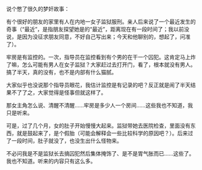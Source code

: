 说个憋了很久的梦奸故事：

有个很好的朋友的家里有人在内地一女子监狱服刑。亲人后来说了一个最近发生的奇事（“最近”，是指朋友探望她是的“最近”，距离现在有一段时间了；我以前没说，是因为没征求朋友同意，不好自己写出来；今天和他聊别的，想起了，问准了）。

牢房是有监控的。一次，指导员在监控看到有个男的在干一个囚犯。这肯定马上炸了嘛，怎么可能有男人在女子监狱？大家赶过去打开门，看了，根本就没有男人。搞了半天，真的没有，也不是内部有什么猫腻。

大家似乎也没说那个指导员眼花，我估计监控是有记录的吧？反正就是闹了半天结果不了了之，大家觉得是怪事但就这样了。

那女主角怎么说、清醒不清醒......牢房是多少人一个房间......这些我也不知道，我只是听来。

可是，过了几个月，女的肚子开始慢慢大起来。监狱带她去医院检查，里面没有东西，就是鼓起来了，是个假胎（可能会解释会一些比较科学的原因吧？）。后来过了一段时间，肚子就没了，也没生出什么怪物来。

不必问我是不是监狱长去搞囚犯然后集体掩饰了、是不是胃气胀而已......这些了。我也不知道。听来的内容只有这么多。
